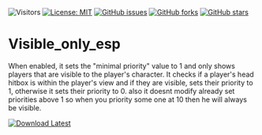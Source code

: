 ![Visitors](https://api.visitorbadge.io/api/visitors?path=https%3A%2F%2Fgithub.com%2Ftitaniummachine1%2FVisible_only_esp&label=Visitors&countColor=%23263759&style=plastic)
[![License: MIT](https://img.shields.io/badge/License-MIT-yellow.svg)](https://opensource.org/licenses/MIT)
[![GitHub issues](https://img.shields.io/github/issues/titaniummachine1/Visible_only_esp.svg)](https://github.com/titaniummachine1/Visible_only_esp/issues)
[![GitHub forks](https://img.shields.io/github/forks/titaniummachine1/Visible_only_esp.svg)](https://github.com/titaniummachine1/Visible_only_esp/network)
[![GitHub stars](https://img.shields.io/github/stars/titaniummachine1/Visible_only_esp.svg)](https://github.com/titaniummachine1/Visible_only_esp/stargazers)

# Visible_only_esp
 When enabled, it sets the "minimal priority" value to 1 and only shows players that are visible to the player's character. It checks if a player's head hitbox is within the player's view and if they are visible, sets their priority to 1, otherwise it sets their priority to 0.
also it doesnt modify already set priorities above 1 so when you priority some one at 10 then he will always be visible.

[![Download Latest](https://img.shields.io/github/downloads/titaniummachine1/Visible_only_esp/total.svg?style=for-the-badge&logo=download&label=Download%20Latest)](https://github.com/titaniummachine1/Visible_only_esp/releases/latest/download/Visible_only_esp.lua)

